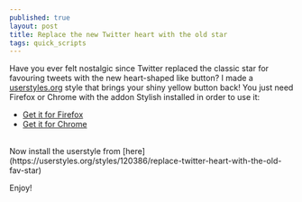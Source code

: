 ```yaml
---
published: true
layout: post
title: Replace the new Twitter heart with the old star
tags: quick_scripts
---
```

Have you ever felt nostalgic since Twitter replaced the classic star for favouring tweets with the new heart-shaped like button? I made a [userstyles.org](http://www.userstyles.org) style that brings your shiny yellow button back! You just need Firefox or Chrome with the addon Stylish installed in order to use it:

- [Get it for Firefox](https://addons.mozilla.org/en-US/firefox/addon/stylish/)
- [Get it for Chrome](https://chrome.google.com/webstore/detail/stylish/fjnbnpbmkenffdnngjfgmeleoegfcffe)

<br/>
Now install the userstyle from [here](https://userstyles.org/styles/120386/replace-twitter-heart-with-the-old-fav-star)

Enjoy!
